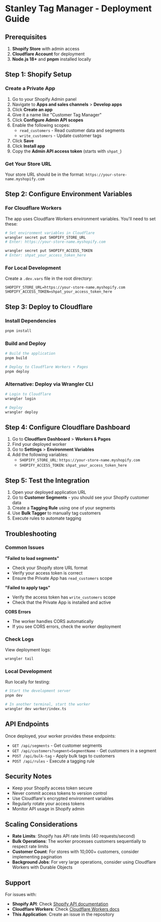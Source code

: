 # Stanley Tag Manager - Deployment Guide

## Prerequisites

1. **Shopify Store** with admin access
2. **Cloudflare Account** for deployment
3. **Node.js 18+** and **pnpm** installed locally

## Step 1: Shopify Setup

### Create a Private App

1. Go to your Shopify Admin panel
2. Navigate to **Apps and sales channels** > **Develop apps**
3. Click **Create an app**
4. Give it a name like "Customer Tag Manager"
5. Click **Configure Admin API scopes**
6. Enable the following scopes:
   - `read_customers` - Read customer data and segments
   - `write_customers` - Update customer tags
7. Click **Save**
8. Click **Install app**
9. Copy the **Admin API access token** (starts with `shpat_`)

### Get Your Store URL

Your store URL should be in the format: `https://your-store-name.myshopify.com`

## Step 2: Configure Environment Variables

### For Cloudflare Workers

The app uses Cloudflare Workers environment variables. You'll need to set these:

```bash
# Set environment variables in Cloudflare
wrangler secret put SHOPIFY_STORE_URL
# Enter: https://your-store-name.myshopify.com

wrangler secret put SHOPIFY_ACCESS_TOKEN  
# Enter: shpat_your_access_token_here
```

### For Local Development

Create a `.dev.vars` file in the root directory:

```
SHOPIFY_STORE_URL=https://your-store-name.myshopify.com
SHOPIFY_ACCESS_TOKEN=shpat_your_access_token_here
```

## Step 3: Deploy to Cloudflare

### Install Dependencies

```bash
pnpm install
```

### Build and Deploy

```bash
# Build the application
pnpm build

# Deploy to Cloudflare Workers + Pages
pnpm deploy
```

### Alternative: Deploy via Wrangler CLI

```bash
# Login to Cloudflare
wrangler login

# Deploy
wrangler deploy
```

## Step 4: Configure Cloudflare Dashboard

1. Go to **Cloudflare Dashboard** > **Workers & Pages**
2. Find your deployed worker
3. Go to **Settings** > **Environment Variables**
4. Add the following variables:
   - `SHOPIFY_STORE_URL`: `https://your-store-name.myshopify.com`
   - `SHOPIFY_ACCESS_TOKEN`: `shpat_your_access_token_here`

## Step 5: Test the Integration

1. Open your deployed application URL
2. Go to **Customer Segments** - you should see your Shopify customer data
3. Create a **Tagging Rule** using one of your segments
4. Use **Bulk Tagger** to manually tag customers
5. Execute rules to automate tagging

## Troubleshooting

### Common Issues

**"Failed to load segments"**
- Check your Shopify store URL format
- Verify your access token is correct
- Ensure the Private App has `read_customers` scope

**"Failed to apply tags"**
- Verify the access token has `write_customers` scope
- Check that the Private App is installed and active

**CORS Errors**
- The worker handles CORS automatically
- If you see CORS errors, check the worker deployment

### Check Logs

View deployment logs:
```bash
wrangler tail
```

### Local Development

Run locally for testing:
```bash
# Start the development server
pnpm dev

# In another terminal, start the worker
wrangler dev worker/index.ts
```

## API Endpoints

Once deployed, your worker provides these endpoints:

- `GET /api/segments` - Get customer segments
- `GET /api/customers?segment=SegmentName` - Get customers in a segment
- `POST /api/bulk-tag` - Apply bulk tags to customers
- `POST /api/rules` - Execute a tagging rule

## Security Notes

- Keep your Shopify access token secure
- Never commit access tokens to version control
- Use Cloudflare's encrypted environment variables
- Regularly rotate your access tokens
- Monitor API usage in Shopify admin

## Scaling Considerations

- **Rate Limits**: Shopify has API rate limits (40 requests/second)
- **Bulk Operations**: The worker processes customers sequentially to respect rate limits
- **Customer Count**: For stores with 10,000+ customers, consider implementing pagination
- **Background Jobs**: For very large operations, consider using Cloudflare Workers with Durable Objects

## Support

For issues with:
- **Shopify API**: Check [Shopify API documentation](https://shopify.dev/api/admin-rest)
- **Cloudflare Workers**: Check [Cloudflare Workers docs](https://developers.cloudflare.com/workers/)
- **This Application**: Create an issue in the repository 